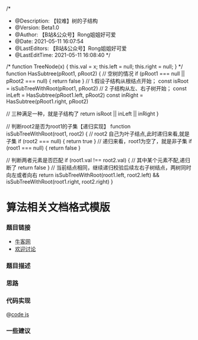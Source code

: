 /*
 * @Description: 【较难】树的子结构
 * @Version: Beta1.0
 * @Author: 【B站&公众号】Rong姐姐好可爱
 * @Date: 2021-05-11 16:07:54
 * @LastEditors: 【B站&公众号】Rong姐姐好可爱
 * @LastEditTime: 2021-05-11 16:08:40
 */

/* function TreeNode(x) {
    this.val = x;
    this.left = null;
    this.right = null;
} */
function HasSubtree(pRoot1, pRoot2) {
  // 空树的情况
  if (pRoot1 === null || pRoot2 === null) {
    return false
  }
  // 1.假设子结构从根结点开始；
  const isRoot = isSubTreeWithRoot(pRoot1, pRoot2)
  // 2 子结构从左、右子树开始；
  const inLeft = HasSubtree(pRoot1.left, pRoot2)
  const inRight = HasSubtree(pRoot1.right, pRoot2)

  // 三种满足一种，就是子结构了
  return isRoot || inLeft || inRight
}

// 判断root2是否为root1的子集【递归实现】
function isSubTreeWithRoot(root1, root2) {
  // root2 自己为叶子结点,此时递归来看,就是子集
  if (root2 === null) {
    return true
  }
  // 递归来看，root1为空了，就是非子集
  if (root1 === null) {
    return false
  }

  // 判断两者元素是否匹配
  if (root1.val !== root2.val) {
    // 其中某个元素不配,递归断了
    return false
  }
  // 当前结点相同，继续递归校验后续左右子树结点，两树同时向左或者向右
  return isSubTreeWithRoot(root1.left, root2.left) && isSubTreeWithRoot(root1.right, root2.right)
}

# 算法相关文档格式模版




### 题目链接

- [牛客网]()
- [欢迎讨论]()

### 题目描述


### 思路


### 代码实现

@[code js](@code/algorithm/剑指/树/reConstructBinaryTree.js)

### 一些建议
